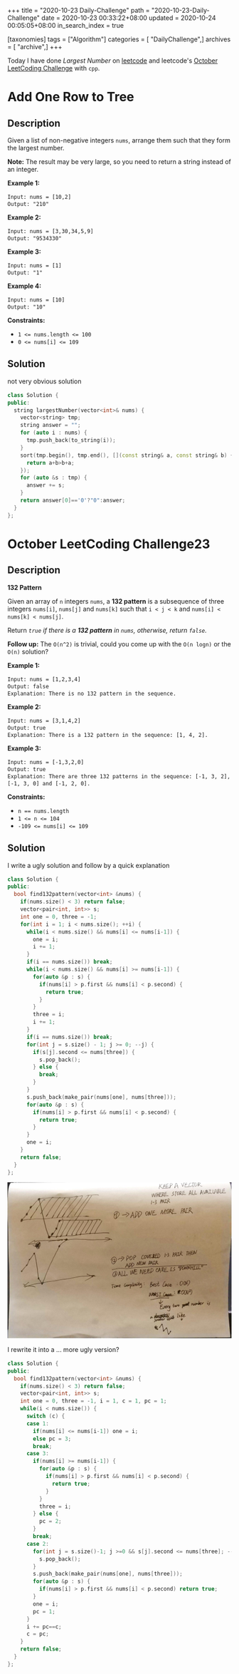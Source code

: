 +++
title = "2020-10-23 Daily-Challenge"
path = "2020-10-23-Daily-Challenge"
date = 2020-10-23 00:33:22+08:00
updated = 2020-10-24 00:05:05+08:00
in_search_index = true

[taxonomies]
tags = ["Algorithm"]
categories = [ "DailyChallenge",]
archives = [ "archive",]
+++

Today I have done *Largest Number* on [leetcode](https://leetcode.com/problems/largest-number/) and leetcode's [October LeetCoding Challenge](https://leetcode.com/explore/challenge/card/october-leetcoding-challenge/562/week-4-october-22nd-october-28th/3505/) with `cpp`.

<!-- more -->

# Add One Row to Tree

## Description

Given a list of non-negative integers `nums`, arrange them such that they form the largest number.

**Note:** The result may be very large, so you need to return a string instead of an integer.

 

**Example 1:**

```
Input: nums = [10,2]
Output: "210"
```

**Example 2:**

```
Input: nums = [3,30,34,5,9]
Output: "9534330"
```

**Example 3:**

```
Input: nums = [1]
Output: "1"
```

**Example 4:**

```
Input: nums = [10]
Output: "10"
```

**Constraints:**

- `1 <= nums.length <= 100`
- `0 <= nums[i] <= 109`

## Solution

not very obvious solution

``` cpp
class Solution {
public:
  string largestNumber(vector<int>& nums) {
    vector<string> tmp;
    string answer = "";
    for (auto i : nums) {
      tmp.push_back(to_string(i));
    }
    sort(tmp.begin(), tmp.end(), [](const string& a, const string& b) {
      return a+b>b+a;
    });
    for (auto &s : tmp) {
      answer += s;
    }
    return answer[0]=='0'?"0":answer;
  }
};
```

# October LeetCoding Challenge23

## Description

**132 Pattern**

Given an array of `n` integers `nums`, a **132 pattern** is a subsequence of three integers `nums[i]`, `nums[j]` and `nums[k]` such that `i < j < k` and `nums[i] < nums[k] < nums[j]`.

Return *`true` if there is a **132 pattern** in `nums`, otherwise, return `false`.*

**Follow up:** The `O(n^2)` is trivial, could you come up with the `O(n logn)` or the `O(n)` solution?

**Example 1:**

```
Input: nums = [1,2,3,4]
Output: false
Explanation: There is no 132 pattern in the sequence.
```

**Example 2:**

```
Input: nums = [3,1,4,2]
Output: true
Explanation: There is a 132 pattern in the sequence: [1, 4, 2].
```

**Example 3:**

```
Input: nums = [-1,3,2,0]
Output: true
Explanation: There are three 132 patterns in the sequence: [-1, 3, 2], [-1, 3, 0] and [-1, 2, 0].
```

**Constraints:**

- `n == nums.length`
- `1 <= n <= 104`
- `-109 <= nums[i] <= 109`

## Solution

I write a ugly solution and follow by a quick explanation

``` cpp
class Solution {
public:
  bool find132pattern(vector<int> &nums) {
    if(nums.size() < 3) return false;
    vector<pair<int, int>> s;
    int one = 0, three = -1;
    for(int i = 1; i < nums.size(); ++i) {
      while(i < nums.size() && nums[i] <= nums[i-1]) {
        one = i;
        i += 1;
      }
      if(i == nums.size()) break;
      while(i < nums.size() && nums[i] >= nums[i-1]) {
        for(auto &p : s) {
          if(nums[i] > p.first && nums[i] < p.second) {
            return true;
          }
        }
        three = i;
        i += 1;
      }
      if(i == nums.size()) break;
      for(int j = s.size() - 1; j >= 0; --j) {
        if(s[j].second <= nums[three]) {
          s.pop_back();
        } else {
          break;
        }
      }
      s.push_back(make_pair(nums[one], nums[three]));
      for(auto &p : s) {
        if(nums[i] > p.first && nums[i] < p.second) {
          return true;
        }
      }
      one = i;
    }
    return false;
  }
};
```

![explanation](./explanation.jpg)

I rewrite it into a ... more ugly version?


``` cpp
class Solution {
public:
  bool find132pattern(vector<int> &nums) {
    if(nums.size() < 3) return false;
    vector<pair<int, int>> s;
    int one = 0, three = -1, i = 1, c = 1, pc = 1;
    while(i < nums.size()) {
      switch (c) {
      case 1:
        if(nums[i] <= nums[i-1]) one = i;
        else pc = 3;
        break;
      case 3:
        if(nums[i] >= nums[i-1]) {
          for(auto &p : s) {
            if(nums[i] > p.first && nums[i] < p.second) {
              return true;
            }
          }
          three = i;
        } else {
          pc = 2;
        }
        break;
      case 2:
        for(int j = s.size()-1; j >=0 && s[j].second <= nums[three]; --j) {
          s.pop_back();
        }
        s.push_back(make_pair(nums[one], nums[three]));
        for(auto &p : s) {
          if(nums[i] > p.first && nums[i] < p.second) return true;
        }
        one = i;
        pc = 1;
      }
      i += pc==c;
      c = pc;
    }
    return false;
  }
};
```